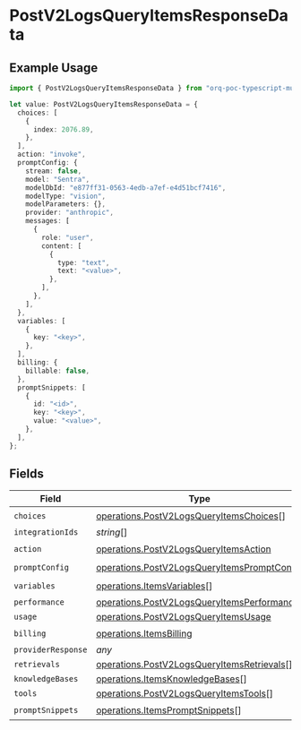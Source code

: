 # PostV2LogsQueryItemsResponseData

## Example Usage

```typescript
import { PostV2LogsQueryItemsResponseData } from "orq-poc-typescript-multi-env-version/models/operations";

let value: PostV2LogsQueryItemsResponseData = {
  choices: [
    {
      index: 2076.89,
    },
  ],
  action: "invoke",
  promptConfig: {
    stream: false,
    model: "Sentra",
    modelDbId: "e877ff31-0563-4edb-a7ef-e4d51bcf7416",
    modelType: "vision",
    modelParameters: {},
    provider: "anthropic",
    messages: [
      {
        role: "user",
        content: [
          {
            type: "text",
            text: "<value>",
          },
        ],
      },
    ],
  },
  variables: [
    {
      key: "<key>",
    },
  ],
  billing: {
    billable: false,
  },
  promptSnippets: [
    {
      id: "<id>",
      key: "<key>",
      value: "<value>",
    },
  ],
};
```

## Fields

| Field                                                                                                      | Type                                                                                                       | Required                                                                                                   | Description                                                                                                |
| ---------------------------------------------------------------------------------------------------------- | ---------------------------------------------------------------------------------------------------------- | ---------------------------------------------------------------------------------------------------------- | ---------------------------------------------------------------------------------------------------------- |
| `choices`                                                                                                  | [operations.PostV2LogsQueryItemsChoices](../../models/operations/postv2logsqueryitemschoices.md)[]         | :heavy_check_mark:                                                                                         | N/A                                                                                                        |
| `integrationIds`                                                                                           | *string*[]                                                                                                 | :heavy_minus_sign:                                                                                         | N/A                                                                                                        |
| `action`                                                                                                   | [operations.PostV2LogsQueryItemsAction](../../models/operations/postv2logsqueryitemsaction.md)             | :heavy_check_mark:                                                                                         | N/A                                                                                                        |
| `promptConfig`                                                                                             | [operations.PostV2LogsQueryItemsPromptConfig](../../models/operations/postv2logsqueryitemspromptconfig.md) | :heavy_check_mark:                                                                                         | N/A                                                                                                        |
| `variables`                                                                                                | [operations.ItemsVariables](../../models/operations/itemsvariables.md)[]                                   | :heavy_check_mark:                                                                                         | N/A                                                                                                        |
| `performance`                                                                                              | [operations.PostV2LogsQueryItemsPerformance](../../models/operations/postv2logsqueryitemsperformance.md)   | :heavy_minus_sign:                                                                                         | N/A                                                                                                        |
| `usage`                                                                                                    | [operations.PostV2LogsQueryItemsUsage](../../models/operations/postv2logsqueryitemsusage.md)               | :heavy_minus_sign:                                                                                         | N/A                                                                                                        |
| `billing`                                                                                                  | [operations.ItemsBilling](../../models/operations/itemsbilling.md)                                         | :heavy_check_mark:                                                                                         | N/A                                                                                                        |
| `providerResponse`                                                                                         | *any*                                                                                                      | :heavy_minus_sign:                                                                                         | N/A                                                                                                        |
| `retrievals`                                                                                               | [operations.PostV2LogsQueryItemsRetrievals](../../models/operations/postv2logsqueryitemsretrievals.md)[]   | :heavy_minus_sign:                                                                                         | N/A                                                                                                        |
| `knowledgeBases`                                                                                           | [operations.ItemsKnowledgeBases](../../models/operations/itemsknowledgebases.md)[]                         | :heavy_minus_sign:                                                                                         | N/A                                                                                                        |
| `tools`                                                                                                    | [operations.PostV2LogsQueryItemsTools](../../models/operations/postv2logsqueryitemstools.md)[]             | :heavy_minus_sign:                                                                                         | N/A                                                                                                        |
| `promptSnippets`                                                                                           | [operations.ItemsPromptSnippets](../../models/operations/itemspromptsnippets.md)[]                         | :heavy_check_mark:                                                                                         | N/A                                                                                                        |